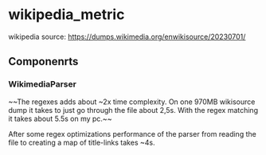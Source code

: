 # wikipedia_metric

wikipedia source: https://dumps.wikimedia.org/enwikisource/20230701/

## Componenrts

### WikimediaParser
~~The regexes adds about ~2x time complexity. On one 970MB wikisource dump it takes to just go through the file about 2,5s. With the regex matching it takes about 5.5s on my pc.~~

After some regex optimizations performance of the parser from reading the file to creating a map of title-links takes ~4s.
